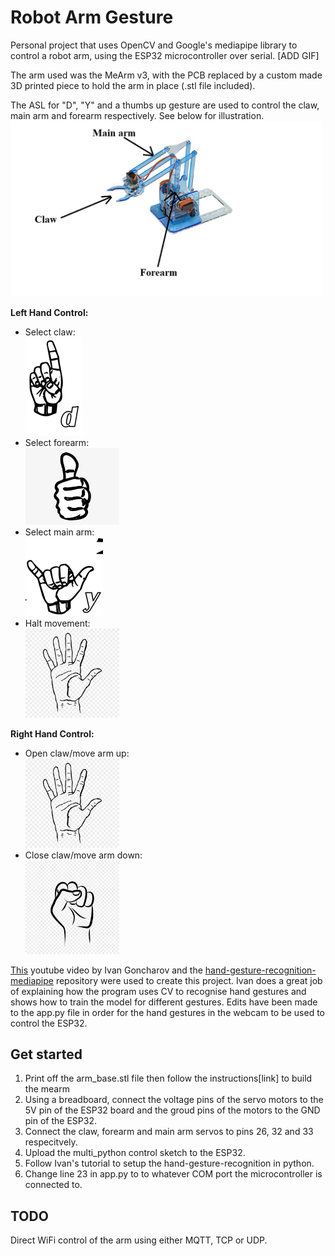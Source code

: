 # Robot Arm Gesture
Personal project that uses OpenCV and Google's mediapipe library to control a robot arm, using the ESP32 microcontroller over serial.
[ADD GIF]

The arm used was the MeArm v3, with the PCB replaced by a custom made 3D printed piece to hold the arm in place (.stl file included).

The ASL for "D", "Y" and a thumbs up gesture are used to control the claw, main arm and forearm respectively. See below for illustration.
<img src="images/mearm.png" width="500"/><br/>

**Left Hand Control:**<br/>
- Select claw:<br/>
![](./images/d_sign.png)<br/>
- Select forearm:<br/>
<img src="images/thumb_up.png" width="150"/><br/>
- Select main arm:<br/>
![](./images/y_sign.png)<br/>
- Halt movement:<br/>
<img src="images/stop_hand.png" width="150"/><br/>

**Right Hand Control:**<br/>
- Open claw/move arm up:<br/>
<img src="images/stop_hand.png" width="150"/><br/>
- Close claw/move arm down:<br/>
<img src="images/close_hand.jpg" width="150"/><br/>
  

[This](https://www.youtube.com/watch?v=a99p_fAr6e4) youtube video by Ivan Goncharov and the [hand-gesture-recognition-mediapipe](https://github.com/kinivi/hand-gesture-recognition-mediapipe) repository were used to create this project. 
Ivan does a great job of explaining how the program uses CV to recognise hand gestures and shows how to train the model for different gestures.
Edits have been made to the app.py file in order for the hand gestures in the webcam to be used to control the ESP32.

## Get started
1. Print off the arm_base.stl file then follow the instructions[link] to build the mearm
2. Using a breadboard, connect the voltage pins of the servo motors to the 5V pin of the ESP32 board and the groud pins of the motors to the GND pin of the ESP32.
3. Connect the claw, forearm and main arm servos to pins 26, 32 and 33 respecitvely.
4. Upload the multi_python control sketch to the ESP32.
5. Follow Ivan's tutorial to setup the hand-gesture-recognition in python.
6. Change line 23 in app.py to to whatever COM port the microcontroller is connected to.

## TODO
Direct WiFi control of the arm using either MQTT, TCP or UDP.
